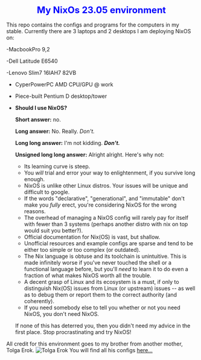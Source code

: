 <div align="center">
  <h1 style="font-size: 24px; color: blue;">My NixOs 23.05 environment</h1>
</div>
This repo contains the configs and programs for the computers in my stable.  Currently there are 3 laptops and 2 desktops I am deploying NixOS on:

-MacbookPro 9,2

-Dell Latitude E6540

-Lenovo Slim7 16IAH7 82VB

- CyperPowerPC AMD CPU/GPU @ work

- Piece-built Pentium D desktop/tower


  
+ **Should I use NixOS?**

  **Short answer:** no.

  **Long answer:** No.  Really.  _Don't._

  **Long long answer:** I'm not kidding. **_Don't._**

  **Unsigned long long answer:** Alright alright. Here's why not:

  - Its learning curve is steep.
  - You _will_ trial and error your way to enlightenment, if you survive long enough.
  - NixOS is unlike other Linux distros. Your issues will be unique and difficult to google.
  - If the words "declarative", "generational", and "immutable" don't make you  _fully_ erect, you're considering NixOS for the wrong reasons.
  - The overhead of managing a NixOS config will rarely pay for itself with  fewer than 3 systems (perhaps another distro with nix on top would suit you better?).
  - Official documentation for Nix(OS) is vast, but shallow.
  - Unofficial resources and example configs are sparse and tend to be either too simple or too complex (or outdated).
  - The Nix language is obtuse and its toolchain is unintuitive. This is made infinitely worse if you've never touched the shell or a functional language before, but you'll _need_ to learn it to do even a fraction of what makes NixOS worth all the trouble.
  - A decent grasp of Linux and its ecosystem is a must, if only to distinguish Nix(OS) issues from Linux (or upstream) issues -- as well as to debug them or report them to the correct authority (and coherently).
  - If you need somebody else to tell you whether or not you need NixOS, you don't need NixOS.

  If none of this has deterred you, then you didn't need my advice in the first place. Stop procrastinating and try NixOS!

[comment]: # ( from https://github.com/hlissner/dotfiles/blob/master/README.md#frequently-asked-questions)

All credit for this environment goes to my brother from another mother, Tolga Erok.
![Tolga Erok](https://github.com/wvpianoman/pics/blob/main/tole.jpg)
You will find all his configs [here...](https://github.com/tolgaerok/nixos-kde)

